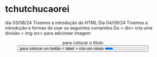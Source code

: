 # tchutchucaorei
dia 03/08/24
Tivemos a introdução do HTML
Dia 04/09/24
Tivemos a introdução e formas de usar os seguintes comandos
Do < div> cria uma divisão
< img src> para adicionar imagem
<header >  para colocar o titulo
<button> para colocar um botão
< label > cria um rotulo
<progress> uma barra de progresso para loading ou sinalizar algo
<dialog> open abre o um pop up
<footer > direitos do site </footer>
aula dia 05/09/24
adress deixa em italico e é usado para colocar os direitos do site
<br> é usado para pular uma linha
05/09/24
<thead>: Define o cabeçalho da tabela. Normalmente contém a linha de cabeçalho com a tag <th>.
<tbody>: Contém o corpo da tabela, onde são colocadas as linhas de dados.
<tr>: Define uma linha na tabela, seja no cabeçalho, corpo ou rodapé.
<th>: Define uma célula de cabeçalho, que é geralmente destacada e centralizada por padrão.
<td>: Define uma célula de dados em uma linha.
A tag <table> no HTML é usada para criar tabelas.
< b > deixa em negrito</b>
HEAD E BODY SÃO OBRIGATORIAS  O HEADER, MAIN, FOOTER NÃO É OBRIGATORIO MAS DEIXA O CODIGO ORGANIZADO

******** AULA DIA 06/09/24*************
<del> risca no meio as palavras "tipo está indisponivel"
<ins> sublinha as coisas
fonte de codigo <kbd> <code> <samp> < pre>
<dl> é usado para fazer listas</dl>
<dd> adiciona um item na lista</dd>
<details>  coloca um nome aqui e </details>
apos clickar nesse nome acima aqui embaixo
abre uma janela do que você escrever < SUMMARY> da um nome a tag</SUMMARY>
<fieldset> ABRE UM QUADRADO AO REDOR QUE DIGITOU</fieldset>
<hr> apos o header para separar oque quer por linha tipo um _ antes do footer
<q> faz uma citação</q>
<small> diminui </small>
<strong>importancia</strong>
